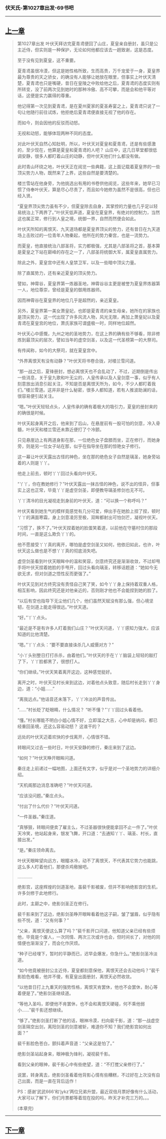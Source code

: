 ### 伏天氏-第1027章出发-69书吧

--------
[上一章](./f81b54c4074f62777c9338960e1f9f4e.md)
--------


>
>
>
>第1027章出发
>叶伏天拜访完夏青鸢便回了山庄，夏皇亲自册封，虽只是公主近侍，但实则是一种保护，无论如何他都应该去一趟致谢，这是态度。
>
>至于没有见到夏皇，这不重要。
>
>夏青鸢虽很冷漠，但这是她性格所致，生而高贵，万千宠爱于一身，夏皇界最为尊贵的天之骄女，的确没有人能够让她放在眼里，但事实上叶伏天清楚，夏青鸢也只是嘴硬，昔日在皇陵之中败给他之后，夏青鸢的态度实则有所转变，没了前两次见到她时的那种冷傲、高不可攀，而是会和他平等对话，这便是实力赢得的尊重。
>
>他记得第一次见到夏青鸢，是在夏州夏家的夏圣寿宴之上，夏青鸢只说了一句让他随行前往试炼，他拒绝后夏青鸢便直接无视了他的存在。
>
>而如今，则会因他的反驳而动怒。
>
>无视和动怒，能够体现两种不同的态度。
>
>对此叶伏天自然心知肚明，所以，叶伏天对夏皇和夏青鸢，还是有些感激的，至少现在，他算是夏皇和夏青鸢的人吧？
>山庄中，这几日草堂都很低调安静，很多人都盯着山庄的动静，但叶伏天他们什么都没有做。
>
>此时青山环绕之地，叶伏天正在阅览一些典籍，这上面记载着夏皇界的一些顶尖势力人物，既然来了上界，这些自然是要清楚的。
>
>楼兰雪站在他身旁，为他挑选出有用的书卷供他阅览，这些年来，她早已习惯了侍奉叶伏天，算是尽心尽责了，而且如今她修为虽然不是很高，但也已经入贤。
>
>“夏皇界顶尖势力虽有不少，但夏皇除去自身，其掌控的力量也几乎足以轻易统治上下两界了。”叶伏天低声道，夏皇在夏皇界，有绝对的控制力，当然这也属正常，修行到人皇之境，统御一界，自然而然便会如此。
>
>叶伏天所知的离恨天、九天道场都是夏皇界顶尖的势力，还有昔日在九天道场上击败过的一位青年人物秦起，他所在的势力秦宫，也是一流势力。
>
>而夏皇，他直接统治八部圣将，实力都极强，尤其是八部圣将之首，基本算是夏皇之下站在巅峰的存在之一了，八部圣将统御大军，属夏皇直属势力。
>
>除此之外，夏皇宫中还有人皇禁卫军，以及一些暗中顶尖力量。
>
>除了直属势力，还有亲近夏皇的顶尖势力。
>
>譬如，神霄谷，夏皇界第一炼器圣地，神霄谷谷主更是被誉为夏皇界炼器第一人，地位尊崇，曾经是夏皇的御用炼器师。
>
>因而神霄谷在夏皇界的地位几乎是超然的，亲近夏皇。
>
>另外，夏皇界第一美女萧皇妃，也即是夏青鸢的亲生母亲，她所在的家族也是顶尖势力，这一代出现了许多风流人物，风光无限，再加上萧皇妃以及夏青鸢在夏皇宫的地位，萧氏家族可谓盛极一时，同样地位超然。
>
>叶伏天心中感慨，九州之地的圣地势力，在这上界的确有些不够看，除非修炼到最顶尖的层次，譬如当年的虚空剑圣，以及这一代圣榜第一的大祭司。
>
>有传闻称，如今的大祭司，就在夏皇宫中。
>
>“外界离恨天有没有动静？”叶伏天将书卷合拢，对楼兰雪问道。
>
>“那一战之后，夏锋册封，想必离恨天也不会乱动了，不过，近期倒是传出一些消息，关于皇九歌和叶无尘的，人皇传承以及人皇剑意一事，似乎有人刻意放出消息引起关注，不知是否是离恨天所为，如今，不少人都盯着我们。”楼兰雪道。这并非是什么秘密，很多人都知道，若有人推波助澜的话，很容易便引起关注。
>
>“嗯。”叶伏天轻轻点头，人皇传承的确有着极大的吸引力，夏皇的册封来的的确很是时候。
>
>叶伏天起身离开之后，他来到了后山，在悬崖前有一股可怕的剑意，冷入骨髓，叶伏天和楼兰雪还未靠近便打了个冷颤。
>
>只见悬崖边上有两道身影在那，一位绝色女子盘膝而坐，正在修行，而她身旁，则是另一位女子站在那，似乎在指导坐在那的惊艳女子修行。
>
>这一幕让叶伏天露出古怪的神色，坐在那的绝色女子自然是璃圣，她身旁站着的人则是丫丫。
>
>他走上前去，顿时丫丫回过头看向叶伏天。
>
>“丫丫，你在教她修行？”叶伏天露出一抹古怪的神色，说不出的怪异，但事实上这也正常，毕竟丫丫是虚空剑圣，即便教导璃圣修剑也无不可。
>
>丫丫清冷的目光凝视走到身前的叶伏天，道：“可以换一个称呼吗？”
>
>叶伏天看到她生气的模样竟感觉有几分可爱，伸出手在她脸上捏了捏，顿时丫丫的满面寒霜，身上剑意凌厉至极，双眸都射出可怕剑芒，凝视叶伏天。
>
>“习惯了，换不了。”叶伏天捏着她的脸蛋笑着道，以前他在守墓村住的那段时间，一直是这么欺负丫丫的。
>
>他不愿接受丫丫真的离开，哪怕是虚空剑圣又如何，他依旧如此，也许，叶伏天这么做也是不想丫丫真的彻底消失吧。
>
>虚空剑圣看到叶伏天眼眸中的温和笑容，剑意终究还是渐渐收敛，不过却甩手将叶伏天捏着她脸的手甩开，回过头看向璃圣，转移话题道：“她如今无欲无求，但对剑道之悟性反而更强了。”
>
>叶伏天见到对方终究没有责怪自己笑了笑，如今丫丫身上保持着双重人格，相互影响，因此终究还是对他亲近的，否则刚才他也不会能捏到她的脸了。
>
>“以后有空也指导下无尘他们几个，他们虽然天赋没有那么强，但心境坚韧，在剑道上能走得很远。”叶伏天道。
>
>“好。”丫丫点头。
>
>“最近是不是有许多人盯着我们山庄？”叶伏天问道，丫丫感知力强大，应该知道的比他清楚。
>
>“嗯。”丫丫点头：“要不要直接诛杀几人威慑对方？”
>
>“小丫头别整日打打杀杀，由着他们。”叶伏天的手在丫丫脑袋上轻轻的敲打了下，丫丫脸都黑了，很想打人。
>
>“你们继续。”叶伏天笑着离开这边，这种感觉挺好。
>
>离开之时，叶伏天见村长来到这边，对着他点头致意，随后村长走到丫丫身边，道：“小姐……”
>
>“离我远点。”他话音还未落下，丫丫冷淡的声音传出。
>
>“……”村长眨了眨眼睛，什么情况？
>“听不懂？”丫丫回过头看着他。
>
>“懂。”村长哪能不明白小姐心情不好，立即溜之大吉，心中却是纳闷，都已经重回圣境，还这么容易动怒？
>这谁干的？
>
>远处的叶伏天迈着欢快的步伐离开，心情很不错。
>
>转眼间又过去一些时日，叶伏天安静的修行，秦庄来到了这边。
>
>“如何？”叶伏天睁开眼眸问道。
>
>秦庄走上前递过一幅地图，上面还有文字，似乎是对一个圣地势力的详细介绍。
>
>“天机阁那边消息准确吧？”叶伏天问道。
>
>“应该没问题。”秦庄点头。
>
>“付出了什么代价？”叶伏天问道。
>
>“一件圣器。”秦庄道。
>
>“真够狠，转眼间便卖了雇主么，不过圣器很快便能拿回不止一件了。”叶伏天冷笑，他站起身来，银发飞舞，开口道：“去通知丫丫、璃圣、村长，直接出发。”
>
>“是。”秦庄领命离去。
>
>叶伏天眼眸望向远方，眼瞳冰冷，动不了离恨天，不代表其它势力也能跳，这么多人盯着他们，那便杀鸡儆猴吧。
>
>…………
>
>绝影宫，这座辉煌的剑道圣地，虽裴千影被废，但并不影响绝影宫的生机，许多剑修于此地修行。
>
>此时，主巅之中，绝影剑圣正在修行。
>
>裴千影来到了这边，绝影剑圣睁开眼眸看着他这子嗣，皱了皱眉，似乎隐有些不悦，道：“又有何事？”
>
>“父亲，离恨天便这么算了吗？”裴千影开口问道，他知道父亲已经有些烦他，毕竟是个废人，一次同情、两次三次或许也会，但时间长了，对他的同情便也渐渐没了，而会化作厌烦。
>
>“种子已经埋下，暂时的平静而已，迟早会爆发，你急什么。”绝影剑圣冷淡道。
>
>“如今他竟被册封公主近侍，夏皇都刻意保他，离恨天还会去动他吗？”裴千影脸色难看，他并不傻，有夏皇出面册封，离恨天必然收敛。
>
>“以他昔日打上九重天的强势性格，离恨天肯罢休，他也不会罢休，耐心等着便是了。”绝影剑圣继续道。
>
>“等他入圣吗，即便他不肯罢休，也不会和离恨天硬碰，何不乘他弱小……”裴千影还想继续。
>
>“够了。”绝影剑圣打断了他的话，眼神冷漠，扫向裴千影，道：“那一战虚空剑圣隔空出剑，离阳剑圣的剑意被斩，难道你不知？我们绝影宫如何出面？”
>
>裴千影脸色苍白，颤抖着声音道：“父亲这是怕了。”
>
>绝影剑圣站起身来，眼神极为锋利，凝视裴千影。
>
>看到父亲的眼神，裴千影心中有些绝望，道：“不打搅父亲修行了。”
>
>说罢，转身离去，绝影剑圣看着他背影心情有些糟糕，不过好在上次没有自己出面，而是一直在背后运作！
>
>PS：感谢‘武武666’和‘jykz’两位兄弟升盟，最近双倍月票好像有什么活动，大家可以了解下，你们月票都等着现在投的吗，昨天才补完三万的。。。
>
>(本章完)
>
>

--------
[下一章](./96b16a6118e2eca608a1446001b15615.md)
--------
